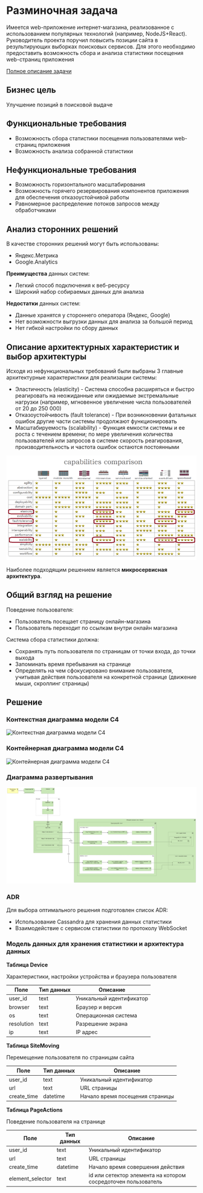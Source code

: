# Разминочная задача

Имеется web-приложение интернет-магазина, реализованное с использованием популярных технологий (например, NodeJS+React).
Руководитель проекта поручил повысить позиции сайта в результирующих выборках поисковых сервисов. Для этого необходимо
предоставить возможность сбора и анализа статистики посещения web-страниц приложения

[Полное описание задачи](./Problem.md)

## Бизнес цель
Улучшение позиций в поисковой выдаче

## Функциональные требования
- Возможность сбора статистики посещения пользователями web-страниц приложения
- Возможность анализа собранной статистики

## Нефункциональные требования
- Возможность горизонтального масштабирования
- Возможность горячего резервирования компонентов приложения для обеспечения отказоустойчивой работы
- Равномерное распределение потоков запросов между обработчиками

## Анализ сторонних решений
В качестве сторонних решений могут быть использованы:
- Яндекс.Метрика
- Google.Analytics

**Преимущества** данных систем:
- Легкий способ подключения к веб-ресурсу
- Широкий набор собираемых данных для анализа

**Недостатки** данных систем:
- Данные хранятся у стороннего оператора (Яндекс, Google)
- Нет возможности выгрузки данных для анализа за большой период
- Нет гибкой настройки по сбору данных

## Описание архитектурных характеристик и выбор архитектуры
Исходя из нефункциональных требований были выбраны 3 главные архитектурные характеристики для реализации системы:

- Эластичность (elasticity) - Система способна расширяться и быстро реагировать на неожиданные или ожидаемые
  экстремальные нагрузки (например, мгновенное увеличение числа пользователей от 20 до 250 000)
- Отказоустойчивость (fault tolerance) - При возникновении фатальных ошибок другие части системы продолжают
  функционировать
- Масштабируемость (scalability) - Функция емкости системы и ее роста с течением времени; по мере увеличения количества
  пользователей или запросов в системе скорость реагирования, производительность и частота ошибок остаются постоянными

![alt text](./images/arch_select.png)

Наиболее подходящим решением является **микросервисная архитектура**.

## Общий взгляд на решение
Поведение пользователя:
- Пользователь посещает страницу онлайн-магазина
- Пользователь переходит по ссылкам внутри онлайн магазина

Система сбора статистики должна:
- Сохранять путь пользователя по страницам от точки входа, до точки выхода
- Запоминать время пребывания на странице
- Определять на чем сфокусировано внимание пользователя, учитывая действия пользователя на конкретной странице (движение мыши, скроллинг страницы)

## Решение

### Контекстная диаграмма модели C4

![Контекстная диаграмма модели C4](./images/с4-context.png)

### Контейнерная диаграмма модели C4

![Контейнерная диаграмма модели C4](./images/с4-container.png)

### Диаграмма развертывания

![Диаграмма развертывания в нотации Archimate](./images/deployment.png)

### ADR
Для выбора оптимального решения подготовлен список ADR:
- Использование Cassandra для хранения данных статистики
- Взаимодействие с сервисом статистики по протоколу WebSocket


### Модель данных для хранения статистики и архитектура данных

**Таблица Device**

Характеристики, настройки устройства и браузера пользователя

| Поле | Тип данных | Описание
| --- | --- | ---
| user_id | text | Уникальный идентификатор
| browser | text | Браузер и версия
| os | text | Операционная система
| resolution | text | Разрешение экрана
| ip | text | IP адрес


**Таблица SiteMoving**

Перемещение пользователя по страницам сайта

| Поле | Тип данных | Описание
| --- | --- | --- 
| user_id | text | Уникальный идентификатор
| url | text | URL страницы
| create_time | datetime | Начало время посещения страницы


**Таблица PageActions**

Поведение пользователя на странице

| Поле | Тип данных | Описание
| --- | --- | --- 
| user_id | text | Уникальный идентификатор
| url | text | URL страницы
| create_time | datetime | Начало время совершения действия
| element_selector | text | id или сетектор элемента на котором сосредоточен пользователь 
